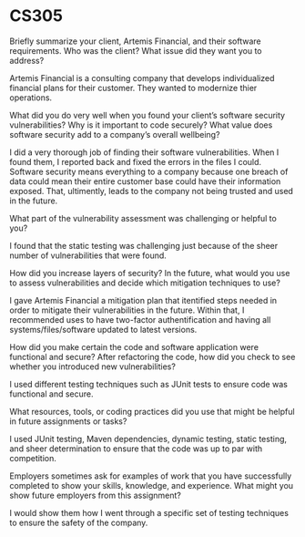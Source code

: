 # CS305

Briefly summarize your client, Artemis Financial, and their software requirements. Who was the client? What issue did they want you to address?

Artemis Financial is a consulting company that develops individualized financial plans for their customer. They wanted to modernize thier operations. 

What did you do very well when you found your client’s software security vulnerabilities? Why is it important to code securely? What value does software security add to a company’s overall wellbeing?

I did a very thorough job of finding their software vulnerabilities. When I found them, I reported back and fixed the errors in the files I could. Software security means everything to a company because one breach of data could mean their entire customer base could have their information exposed. That, ultimently, leads to the company not being trusted and used in the future. 

What part of the vulnerability assessment was challenging or helpful to you?

I found that the static testing was challenging just because of the sheer number of vulnerabilities that were found. 

How did you increase layers of security? In the future, what would you use to assess vulnerabilities and decide which mitigation techniques to use?

I gave Artemis Financial a mitigation plan that itentified steps needed in order to mitigate their vulnerabilities in the future. Within that, I recommended uses to have two-factor authentification and having all systems/files/software updated to latest versions. 

How did you make certain the code and software application were functional and secure? After refactoring the code, how did you check to see whether you introduced new vulnerabilities?

I used different testing techniques such as JUnit tests to ensure code was functional and secure. 

What resources, tools, or coding practices did you use that might be helpful in future assignments or tasks?

I used JUnit testing, Maven dependencies, dynamic testing, static testing, and sheer determination to ensure that the code was up to par with competition. 

Employers sometimes ask for examples of work that you have successfully completed to show your skills, knowledge, and experience. What might you show future employers from this assignment?

I would show them how I went through a specific set of testing techniques to ensure the safety of the company. 
